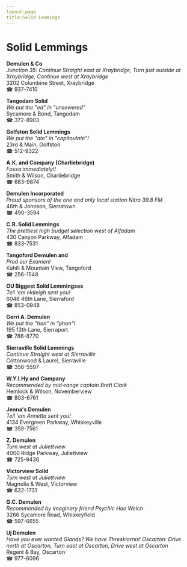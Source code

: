 ```yaml
---
layout:page
title:Solid Lemmings
---
```

# Solid Lemmings

**Demulen & Co**  
_Junction 35: Continue Straight east at Xraybridge, Turn just outside at Xraybridge, Continue west at Xraybridge_  
3202 Columbine Street, Xraybridge  
☎ 937-7410



**Tangodam Solid**  
_We put the "ed" in "unsewered"_  
Sycamore & Bond, Tangodam  
☎ 372-8903



**Golfston Solid Lemmings**  
_We put the "ate" in "capitoulate"!_  
23rd & Main, Golfston  
☎ 512-9322



**A.K. and Company (Charliebridge)**  
_Fossa immediately!!_  
Smith & Wilson, Charliebridge  
☎ 683-9874



**Demulen Incorporated**  
_Proud sponsors of the one and only local station Nitro 39.8 FM_  
46th & Johnson, Sierratown  
☎ 490-3594



**C.R. Solid Lemmings**  
_The prettiest high budget selection west of Alfadam_  
430 Canyon Parkway, Alfadam  
☎ 833-7531



**Tangoford Demulen and**  
_Prod our Examen!_  
Kahili & Mountain View, Tangoford  
☎ 256-1548



**OU Biggest Solid Lemmingses**  
_Tell 'em Haleigh sent you!_  
6048 46th Lane, Sierraford  
☎ 853-0948



**Gerri A. Demulen**  
_We put the "hon" in "phon"!_  
195 13th Lane, Sierraport  
☎ 786-8770



**Sierraville Solid Lemmings**  
_Continue Straight west at Sierraville_  
Cottonwood & Laurel, Sierraville  
☎ 358-5597



**W.Y.I.Hy and Company**  
_Recommended by mid-range captain Brett Clark_  
Hemlock & Wilson, Novemberview  
☎ 803-6761



**Jenna's Demulen**  
_Tell 'em Annetta sent you!_  
4134 Evergreen Parkway, Whiskeyville  
☎ 359-7561



**Z. Demulen**  
_Turn west at Juliettview_  
4000 Ridge Parkway, Juliettview  
☎ 725-9436



**Victorview Solid**  
_Turn west at Juliettview_  
Magnolia & West, Victorview  
☎ 632-1731



**G.C. Demulen**  
_Recommended by imaginary friend Psychic Hae Welch_  
3266 Sycamore Road, Whiskeyfield  
☎ 597-6655



**Uj Demulen**  
_Have you ever wanted Glands? We have Threskiornis! 
Oscarton: Drive north at Oscarton, Turn east at Oscarton, Drive west at Oscarton_  
Regent & Bay, Oscarton  
☎ 977-6096



